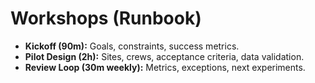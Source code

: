 # Workshops (Runbook)

- **Kickoff (90m):** Goals, constraints, success metrics.
- **Pilot Design (2h):** Sites, crews, acceptance criteria, data validation.
- **Review Loop (30m weekly):** Metrics, exceptions, next experiments.
